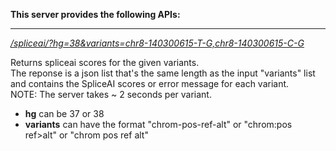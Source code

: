 
**This server provides the following APIs:**

----
*[/spliceai/?hg=38&variants=chr8-140300615-T-G,chr8-140300615-C-G](/spliceai/?hg=38&variants=chr8-140300615-T-G,chr8-140300615-C-G)*
  
Returns spliceai scores for the given variants.  
The reponse is a json list that's the same length as the input "variants" list and 
contains the SpliceAI scores or error message for each variant.  
NOTE: The server takes ~ 2 seconds per variant.

- **hg** can be 37 or 38    
- **variants** can have the format "chrom-pos-ref-alt" or "chrom:pos ref&gt;alt" or "chrom pos ref alt" <br />
